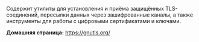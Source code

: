 Содержит утилиты для установления и приёма защищённых TLS-соединений, пересылки данных через зашифрованные каналы,
а также инструменты для работы с цифровыми сертификатами и ключами.

**Домашняя страница:** <https://gnutls.org/>
